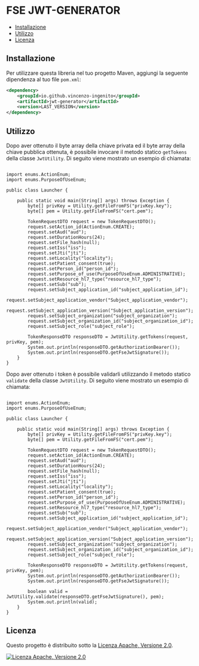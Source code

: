 # FSE JWT-GENERATOR

- [Installazione](#installazione)
- [Utilizzo](#utilizzo)
- [Licenza](#licenza)

## Installazione

Per utilizzare questa libreria nel tuo progetto Maven, aggiungi la seguente dipendenza al tuo file `pom.xml`:

```xml
<dependency>
    <groupId>io.github.vincenzo-ingenito</groupId>
    <artifactId>jwt-generator</artifactId>
    <version>LAST_VERSION</version>
</dependency>
```

## Utilizzo
Dopo aver ottenuto il byte array della chiave privata ed il byte array della chiave pubblica ottenuta, è possibile invocare il metodo statico ```getTokens``` della classe ```JwtUtility```.
Di seguito viene mostrato un esempio di chiamata:

```

import enums.ActionEnum;
import enums.PurposeOfUseEnum;

public class Launcher {

	public static void main(String[] args) throws Exception {
		byte[] privKey = Utility.getFileFromFS("privKey.key");
		byte[] pem = Utility.getFileFromFS("cert.pem");
		
		TokenRequestDTO request = new TokenRequestDTO();
		request.setAction_id(ActionEnum.CREATE);
		request.setAud("aud");
		request.setDurationHours(24);
		request.setFile_hash(null);
		request.setIss("iss");
		request.setJti("jti");
		request.setLocality("locality");
		request.setPatient_consent(true);
		request.setPerson_id("person_id");
		request.setPurpose_of_use(PurposeOfUseEnum.ADMINISTRATIVE);
		request.setResource_hl7_type("resource_hl7_type");
		request.setSub("sub");
		request.setSubject_application_id("subject_application_id");
		request.setSubject_application_vendor("Subject_application_vendor");
		request.setSubject_application_version("Subject_application_version");
		request.setSubject_organization("subject_organization");
		request.setSubject_organization_id("subject_organization_id");
		request.setSubject_role("subject_role");
		
		TokenResponseDTO responseDTO = JwtUtility.getTokens(request, privKey, pem);
		System.out.println(responseDTO.getAuthorizationBearer());
		System.out.println(responseDTO.getFseJwtSignature());
	}
}
```

Dopo aver ottenuto i token è possibile validarli utilizzando il metodo statico ```validate``` della classe ```JwtUtility```.
Di seguito viene mostrato un esempio di chiamata:

```

import enums.ActionEnum;
import enums.PurposeOfUseEnum;

public class Launcher {

	public static void main(String[] args) throws Exception {
		byte[] privKey = Utility.getFileFromFS("privKey.key");
		byte[] pem = Utility.getFileFromFS("cert.pem");
		
		TokenRequestDTO request = new TokenRequestDTO();
		request.setAction_id(ActionEnum.CREATE);
		request.setAud("aud");
		request.setDurationHours(24);
		request.setFile_hash(null);
		request.setIss("iss");
		request.setJti("jti");
		request.setLocality("locality");
		request.setPatient_consent(true);
		request.setPerson_id("person_id");
		request.setPurpose_of_use(PurposeOfUseEnum.ADMINISTRATIVE);
		request.setResource_hl7_type("resource_hl7_type");
		request.setSub("sub");
		request.setSubject_application_id("subject_application_id");
		request.setSubject_application_vendor("Subject_application_vendor");
		request.setSubject_application_version("Subject_application_version");
		request.setSubject_organization("subject_organization");
		request.setSubject_organization_id("subject_organization_id");
		request.setSubject_role("subject_role");
		
		TokenResponseDTO responseDTO = JwtUtility.getTokens(request, privKey, pem);
		System.out.println(responseDTO.getAuthorizationBearer());
		System.out.println(responseDTO.getFseJwtSignature());

        boolean valid = JwtUtility.validate(responseDTO.getFseJwtSignature(), pem);
		System.out.println(valid);
	}
}
```
## Licenza

Questo progetto è distribuito sotto la [Licenza Apache, Versione 2.0](http://www.apache.org/licenses/LICENSE-2.0).

[![Licenza Apache, Versione 2.0](https://img.shields.io/badge/Licenza-Apache%202.0-blue.svg)](http://www.apache.org/licenses/LICENSE-2.0)

